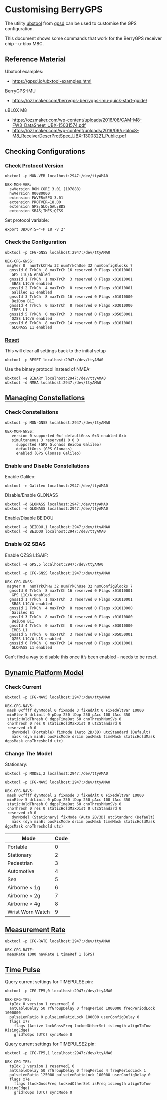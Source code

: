 # Customising BerryGPS

The utility [ubxtool](https://gpsd.io/ubxtool-examples.html) from [gpsd](https://gpsd.io/index.html)
can be used to customise the GPS configuration.

This document shows some commands that work for the BerryGPS receiver chip - u-blox M8C.

## Reference Material

Ubxtool examples:
* https://gpsd.io/ubxtool-examples.html

BerryGPS-IMU
* https://ozzmaker.com/berrygps-berrygps-imu-quick-start-guide/

uBLOX M8
* https://ozzmaker.com/wp-content/uploads/2016/08/CAM-M8-FW3_DataSheet_UBX-15031574.pdf
* https://ozzmaker.com/wp-content/uploads/2019/09/u-blox8-M8_ReceiverDescrProtSpec_UBX-13003221_Public.pdf


## Checking Configurations

### [Check Protocol Version](https://gpsd.io/ubxtool-examples.html#_protocol_version)

    ubxtool -p MON-VER localhost:2947:/dev/ttyAMA0

    UBX-MON-VER:
      swVersion ROM CORE 3.01 (107888)
      hwVersion 00080000
      extension FWVER=SPG 3.01
      extension PROTVER=18.00
      extension GPS;GLO;GAL;BDS
      extension SBAS;IMES;QZSS

Set protocol variable:

    export UBXOPTS="-P 18 -v 2"

### Check the Configuration

    ubxtool -p CFG-GNSS localhost:2947:/dev/ttyAMA0

    UBX-CFG-GNSS:
     msgVer 0  numTrkChHw 32 numTrkChUse 32 numConfigBlocks 7
      gnssId 0 TrkCh  8 maxTrCh 16 reserved 0 Flags x01010001
       GPS L1C/A enabled
      gnssId 1 TrkCh  1 maxTrCh  3 reserved 0 Flags x01010001
       SBAS L1C/A enabled
      gnssId 2 TrkCh  4 maxTrCh  8 reserved 0 Flags x01010001
       Galileo E1 enabled
      gnssId 3 TrkCh  8 maxTrCh 16 reserved 0 Flags x01010000
       BeiDou B1I 
      gnssId 4 TrkCh  0 maxTrCh  8 reserved 0 Flags x03010000
       IMES L1 
      gnssId 5 TrkCh  0 maxTrCh  3 reserved 0 Flags x05050001
       QZSS L1C/A enabled
      gnssId 6 TrkCh  8 maxTrCh 14 reserved 0 Flags x01010001
       GLONASS L1 enabled

### [Reset](https://gpsd.io/ubxtool-examples.html#_default_configuration)

This will clear all settings back to the initial setup

    ubxtool -p RESET localhost:2947:/dev/ttyAMA0

Use the binary protocol instead of NMEA:

    ubxtool -e BINARY localhost:2947:/dev/ttyAMA0
    ubxtool -d NMEA localhost:2947:/dev/ttyAMA0

## [Managing Constellations](https://gpsd.io/ubxtool-examples.html#_constellations)

### Check Constellations

    ubxtool -p MON-GNSS localhost:2947:/dev/ttyAMA0

    UBX-MON-GNSS:
       version 0 supported 0xf defaultGnss 0x3 enabled 0xb
       simultaneous 3 reserved1 0 0 0
         supported (GPS Glonass Beidou Galileo)
         defaultGnss (GPS Glonass)
         enabled (GPS Glonass Galileo)

### Enable and Disable Constellations

Enable Galileo:

    ubxtool -e Galileo localhost:2947:/dev/ttyAMA0

Disable/Enable GLONASS

    ubxtool -d GLONASS localhost:2947:/dev/ttyAMA0
    ubxtool -e GLONASS localhost:2947:/dev/ttyAMA0

Enable/Disable BEIDOU

    ubxtool -e BEIDOU,1 localhost:2947:/dev/ttyAMA0
    ubxtool -d BEIDOU localhost:2947:/dev/ttyAMA0

### Enable QZ SBAS

Enable QZSS L1SAIF:

    ubxtool -e GPS,5 localhost:2947:/dev/ttyAMA0

    ubxtool -p CFG-GNSS localhost:2947:/dev/ttyAMA0

    UBX-CFG-GNSS:
     msgVer 0  numTrkChHw 32 numTrkChUse 32 numConfigBlocks 7
      gnssId 0 TrkCh  8 maxTrCh 16 reserved 0 Flags x01010001
       GPS L1C/A enabled
      gnssId 1 TrkCh  1 maxTrCh  3 reserved 0 Flags x01010001
       SBAS L1C/A enabled
      gnssId 2 TrkCh  4 maxTrCh  8 reserved 0 Flags x01010000
       Galileo E1 
      gnssId 3 TrkCh  8 maxTrCh 16 reserved 0 Flags x01010000
       BeiDou B1I 
      gnssId 4 TrkCh  0 maxTrCh  8 reserved 0 Flags x03010000
       IMES L1 
      gnssId 5 TrkCh  0 maxTrCh  3 reserved 0 Flags x05050001
       QZSS L1C/A L1S enabled
      gnssId 6 TrkCh  8 maxTrCh 14 reserved 0 Flags x01010001
       GLONASS L1 enabled

Can’t find a way to disable this once it’s been enabled - needs to be reset.

## [Dynamic Platform Model](https://gpsd.io/ubxtool-examples.html#_dynamic_platform_model)

### Check Current

    ubxtool -p CFG-NAV5 localhost:2947:/dev/ttyAMA0

    UBX-CFG-NAV5:
     mask 0xffff dynModel 0 fixmode 3 fixedAlt 0 FixedAltVar 10000
     minElev 5 drLimit 0 pDop 250 tDop 250 pAcc 100 tAcc 350
     staticHoldThresh 0 dgpsTimeOut 60 cnoThreshNumSVs 0
     cnoThresh 0 res 0 staticHoldMaxDist 0 utcStandard 0
     reserved x0 0
       dynModel (Portable) fixMode (Auto 2D/3D) utcStandard (Default)
       mask (dyn minEl posFixMode drLim posMask timeMask staticHoldMask dgpsMask cnoThreshold utc)


### Change The Model

Stationary:

    ubxtool -p MODEL,2 localhost:2947:/dev/ttyAMA0

    ubxtool -p CFG-NAV5 localhost:2947:/dev/ttyAMA0

    UBX-CFG-NAV5:
     mask 0xffff dynModel 2 fixmode 3 fixedAlt 0 FixedAltVar 10000
     minElev 5 drLimit 0 pDop 250 tDop 250 pAcc 100 tAcc 350
     staticHoldThresh 0 dgpsTimeOut 60 cnoThreshNumSVs 0
     cnoThresh 0 res 0 staticHoldMaxDist 0 utcStandard 0
     reserved x0 0
       dynModel (Stationary) fixMode (Auto 2D/3D) utcStandard (Default)
       mask (dyn minEl posFixMode drLim posMask timeMask staticHoldMask dgpsMask cnoThreshold utc)


| Mode             | Code |
| ---------------- | -----|
| Portable         | 0    |
| Stationary       | 2    |
| Pedestrian       | 3    |
| Automotive       | 4    |
| Sea              | 5    |
| Airborne < 1g    | 6    |
| Airborne < 2g    | 7    |
| Airborne < 4g    | 8    |
| Wrist Worn Watch | 9    |


## [Measurement Rate](https://gpsd.io/ubxtool-examples.html#_rate_settings)

    ubxtool -p CFG-RATE localhost:2947:/dev/ttyAMA0

    UBX-CFG-RATE:
     measRate 1000 navRate 1 timeRef 1 (GPS)

## [Time Pulse](https://gpsd.io/ubxtool-examples.html#_timepulse)

Query current settings for TIMEPULSE pin:

    ubxtool -p CFG-TP5,0 localhost:2947:/dev/ttyAMA0

    UBX-CFG-TP5:
      tpIdx 0 version 1 reserved1 0
      antCableDelay 50 rfGroupDelay 0 freqPeriod 1000000 freqPeriodLock 1000000
      pulseLenRatio 0 pulseLenRatioLock 100000 userConfigDelay 0
      flags x77
        flags (Active lockGnssFreq lockedOtherSet isLength alignToTow RisingEdge)
        gridToGps (UTC) syncMode 0


Query current settings for TIMEPULSE2 pin:

    ubxtool -p CFG-TP5,1 localhost:2947:/dev/ttyAMA0

    UBX-CFG-TP5:
      tpIdx 1 version 1 reserved1 0
      antCableDelay 50 rfGroupDelay 0 freqPeriod 4 freqPeriodLock 1
      pulseLenRatio 125000 pulseLenRatioLock 100000 userConfigDelay 0
      flags x7e
        flags (lockGnssFreq lockedOtherSet isFreq isLength alignToTow RisingEdge)
        gridToGps (UTC) syncMode 0


